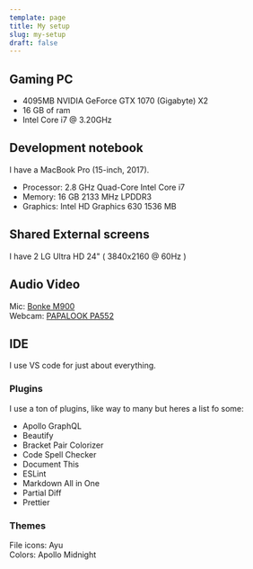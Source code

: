 ```yaml
---
template: page
title: My setup
slug: my-setup
draft: false
---
```


## Gaming PC

- 4095MB NVIDIA GeForce GTX 1070 (Gigabyte) X2
- 16 GB of ram
- Intel Core i7 @ 3.20GHz

## Development notebook

I have a MacBook Pro (15-inch, 2017).

- Processor: 2.8 GHz Quad-Core Intel Core i7
- Memory: 16 GB 2133 MHz LPDDR3
- Graphics: Intel HD Graphics 630 1536 MB

## Shared External screens

I have 2 LG Ultra HD 24" ( 3840x2160 @ 60Hz )

## Audio Video

Mic: [Bonke M900](https://www.amazon.com/gp/product/B08662LX1S/ref=ppx_yo_dt_b_asin_title_o04_s00?ie=UTF8&psc=1)  
Webcam: [PAPALOOK PA552](https://www.amazon.com/gp/product/B08D7CVDD8/ref=ppx_yo_dt_b_asin_title_o08_s00?ie=UTF8&psc=1)

## IDE

I use VS code for just about everything.

### Plugins

I use a ton of plugins, like way to many but heres a list fo some:

- Apollo GraphQL
- Beautify
- Bracket Pair Colorizer
- Code Spell Checker
- Document This
- ESLint
- Markdown All in One
- Partial Diff
- Prettier

### Themes

File icons: Ayu  
Colors: Apollo Midnight
